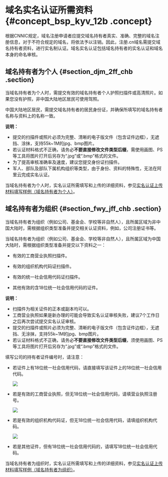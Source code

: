 # 域名实名认证所需资料 {#concept_bsp_kyv_12b .concept}

根据CNNIC规定，域名注册申请者应提交域名持有者真实、准确、完整的域名注册信息，对于不符合规定的域名，将依法予以注销。因此，注册.cn域名需提交域名持有者资料，进行实名制认证。域名实名认证包括域名持有者的实名认证和域名本身的命名审核。

## 域名持有者为个人 {#section_djm_2ff_chb .section}

当域名持有者为个人时，需提交有效的域名持有者个人护照扫描件或高清照片。如果您没有护照，非中国大陆地区居民可使用驾照。

中国大陆地区居民，需提交域名持有者的居民身份证，并确保所填写的域名持有者名称与资料上的名称一致。

**说明：** 

-   提交的扫描件或照片必须为完整、清晰的电子版文件（包含证件边框），无遮挡、涂抹，支持55k~1M的jpg、bmp图片。
-   若认证材料格式不正确，请务必**不要直接修改文件类型后缀**，需使用画图、PS等工具将图片打开后另存为“.jpg”或“.bmp”格式的文件。
-   为了提高审核准确率及速度，建议您提交身份证扫描件。
-   军人、部队及部队下属机构组织等类型，由于身份、资料的特殊性，无法在阿里云完成实名认证。

当域名持有者为个人时，实名认证所需填写和上传的详细资料，参见[实名认证上传材料填写样例（域名持有者为个人）](intl.zh-CN/域名实名认证/实名认证上传材料填写样例/实名认证上传材料填写样例（域名持有者为个人）.md#)。

## 域名持有者为组织 {#section_fwy_jff_chb .section}

当域名持有者为组织（例如公司、基金会、学校等非自然人），且所属区域为非中国大陆时，需根据组织类型准备并提交相关认证资料，例如，公司注册证书等。

当域名持有者为组织（例如公司、基金会、学校等非自然人），且所属区域为中国大陆时，需根据组织类型准备并提交以下资料之一：

-   有效的工商营业执照扫描件。

-   有效的组织机构代码证扫描件。

-   有效的统一社会信用代码证扫描件。

-   其他有效的含18位统一社会信用代码的证件。


**说明：** 

-   扫描件为相关证件的正本或副本均可以。
-   工商营业执照如果是新办理的可能会导致实名认证审核失败，建议7个工作日之后再次尝试提交实名认证审核。
-   提交的扫描件或照片必须为完整、清晰的电子版文件（包含证件边框），无遮挡、无涂抹，支持55k~1M的jpg、bmp图片。
-   若认证材料格式不正确，请务必**不要直接修改文件类型后缀**，须使用画图、PS等工具将图片打开后另存为“.jpg”或“.bmp”格式的文件。

填写公司的持有者证件编号时，请注意：

-   若证件上有18位统一社会信用代码，请直接填写该证件上的18位统一社会信用代码。

    ![](http://static-aliyun-doc.oss-cn-hangzhou.aliyuncs.com/assets/img/14318/155287673837821_zh-CN.png)

-   若是有效的工商营业执照，但无18位统一社会信用代码，请填营业执照注册号。

    ![](http://static-aliyun-doc.oss-cn-hangzhou.aliyuncs.com/assets/img/14318/155287673837822_zh-CN.png)

-   若是有效的组织机构代码证，但无18位统一社会信用代码，请填组织机构代码。

    ![](http://static-aliyun-doc.oss-cn-hangzhou.aliyuncs.com/assets/img/14318/155287673837823_zh-CN.png)

-   若是其他证件，但有18位统一社会信用代码的，请填写18位统一社会信用代码。


当域名持有者为组织时，实名认证所需填写和上传的详细资料，参见[实名认证上传材料填写样例（域名持有者为组织）](intl.zh-CN/域名实名认证/实名认证上传材料填写样例/实名认证上传材料填写样例（域名持有者为组织）.md#)。

